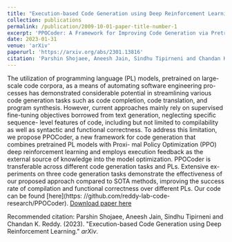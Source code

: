```yaml
---
title: "Execution-based Code Generation using Deep Reinforcement Learning"
collection: publications
permalink: /publication/2009-10-01-paper-title-number-1
excerpt: 'PPOCoder: A Framework for Improving Code Generation via Pretrained PL Models and Reinforcement Learning with Execution Feedback.'
date: 2023-01-31
venue: 'arXiv'
paperurl: 'https://arxiv.org/abs/2301.13816'
citation: 'Parshin Shojaee, Aneesh Jain, Sindhu Tipirneni and Chandan K. Reddy. (2023). &quot;Execution-based Code Generation using Deep Reinforcement Learning.&quot; <i>arXiv</i>.'
---
```

The utilization of programming language (PL) models, pretrained on large-scale code corpora, as a means of automating software engineering pro- cesses has demonstrated considerable potential in streamlining various code generation tasks such as code completion, code translation, and program synthesis. However, current approaches mainly rely on supervised fine-tuning objectives borrowed from text generation, neglecting specific sequence- level features of code, including but not limited to compilability as well as syntactic and functional correctness. To address this limitation, we propose PPOCoder, a new framework for code generation that combines pretrained PL models with Proxi- mal Policy Optimization (PPO) deep reinforcement learning and employs execution feedback as the external source of knowledge into the model optimization. PPOCoder is transferable across different code generation tasks and PLs. Extensive ex- periments on three code generation tasks demonstrate the effectiveness of our proposed approach compared to SOTA methods, improving the success rate of compilation and functional correctness over different PLs. Our code can be found [here](https: //github.com/reddy-lab-code-research/PPOCoder).
[Download paper here](http://aneeshjain.github.io/files/2301_13816.pdf)

Recommended citation: Parshin Shojaee, Aneesh Jain, Sindhu Tipirneni and Chandan K. Reddy. (2023). "Execution-based Code Generation using Deep Reinforcement Learning." <i>arXiv</i>.